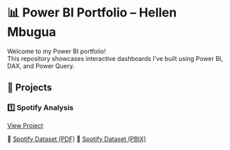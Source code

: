 # 📊 Power BI Portfolio – Hellen Mbugua

Welcome to my Power BI portfolio!  
This repository showcases interactive dashboards I’ve built using Power BI, DAX, and Power Query.  



## 🚀 Projects

### 1️⃣ Spotify Analysis  
[View Project](./Spotify%20Dataset)  

📂 [Spotify Dataset (PDF)](./Spotify%20Dataset/Spotify%20Dataset.pdf) 
📂 [Spotify Dataset (PBIX)](./Spotify%20Dataset/Spotify%20Dataset.pbix)


